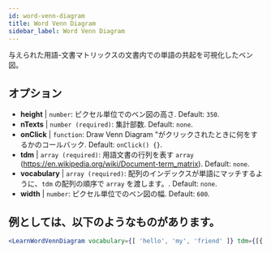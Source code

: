 ```yaml
---
id: word-venn-diagram
title: Word Venn Diagram
sidebar_label: Word Venn Diagram
---
```


与えられた用語-文書マトリックスの文書内での単語の共起を可視化したベン図。

## オプション

* __height__ | `number`: ピクセル単位でのベン図の高さ. Default: `350`.
* __nTexts__ | `number (required)`: 集計部数. Default: `none`.
* __onClick__ | `function`: Draw Venn Diagram "がクリックされたときに何をするかのコールバック. Default: `onClick() {}`.
* __tdm__ | `array (required)`: 用語文書の行列を表す `array` (https://en.wikipedia.org/wiki/Document-term_matrix). Default: `none`.
* __vocabulary__ | `array (required)`: 配列のインデックスが単語にマッチするように、`tdm` の配列の順序で `array` を渡します。. Default: `none`.
* __width__ | `number`: ピクセル単位でのベン図の幅. Default: `600`.


## 例としては、以下のようなものがあります。

```jsx live
<LearnWordVennDiagram vocabulary={[ 'hello', 'my', 'friend' ]} tdm={[{ "0": 1, "1": 1, "2": 1}, { "0": 1, "1": 0, "2": 1 }, { "0": 1, "1": 1, "2": 1}]} nTexts={2} />
```

